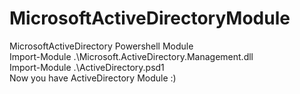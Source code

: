 # MicrosoftActiveDirectoryModule
MicrosoftActiveDirectory Powershell Module  
Import-Module .\Microsoft.ActiveDirectory.Management.dll  
Import-Module .\ActiveDirectory.psd1  
Now you have ActiveDirectory Module :)  
